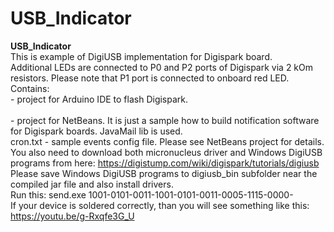 # USB_Indicator
<b>USB_Indicator</b><br>
This is example of DigiUSB implementation for Digispark board.<br>
Additional LEDs are connected to P0 and P2 ports of Digispark via 2 kOm resistors. Please note that P1 port is connected to onboard red LED.<br>
Contains:
<br>- project for Arduino IDE to flash Digispark.<br>
<br>- project for NetBeans. It is just a sample how to build notification software for Digispark boards. JavaMail lib is used. <br>
cron.txt - sample events config file. Please see NetBeans project for details.<br>
You also need to download both micronucleus driver and Windows DigiUSB programs from here: https://digistump.com/wiki/digispark/tutorials/digiusb <br>
Please save Windows DigiUSB programs to digiusb_bin subfolder near the compiled jar file and also install drivers.<br>
Run this: send.exe 1001-0101-0011-1001-0101-0011-0005-1115-0000-<br>
If your device is soldered correctly, than you will see something like this: https://youtu.be/g-Rxqfe3G_U
